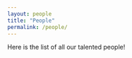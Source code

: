 ```yaml
---
layout: people
title: "People"
permalink: /people/
---
```


Here is the list of all our talented people!

